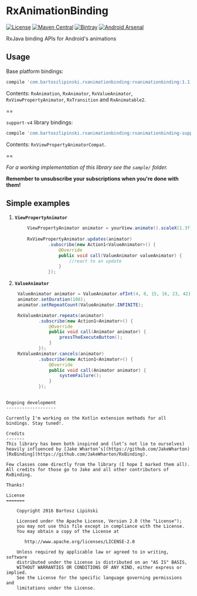 RxAnimationBinding
==================

[![License](https://img.shields.io/github/license/blipinsk/RxAnimationBinding.svg?style=flat)](https://www.apache.org/licenses/LICENSE-2.0)
[![Maven Central](https://img.shields.io/maven-central/v/com.bartoszlipinski.rxanimationbinding/rxanimationbinding.svg)](http://gradleplease.appspot.com/#rxanimationbinding)
[![Bintray](https://img.shields.io/bintray/v/blipinsk/maven/RxAnimationBinding.svg)](https://bintray.com/blipinsk/maven/RxAnimationBinding/_latestVersion)
[![Android Arsenal](https://img.shields.io/badge/Android%20Arsenal-RxAnimationBinding-brightgreen.svg?style=flat)](http://android-arsenal.com/details/1/3069)

RxJava binding APIs for Android's animations

Usage
-----

Base platform bindings:

```groovy
compile 'com.bartoszlipinski.rxanimationbinding:rxanimationbinding:1.1.0'
```

Contents: `RxAnimation`, `RxAnimator`, `RxValueAnimator`, `RxViewPropertyAnimator`, `RxTransition` and `RxAnimatable2`.

==

`support-v4` library bindings:

```groovy
compile 'com.bartoszlipinski.rxanimationbinding:rxanimationbinding-support-v4:1.1.0'
```

Contents: `RxViewPropertyAnimatorCompat`.

==

*For a working implementation of this library see the `sample/` folder.*

**Remember to unsubscribe your subscriptions when you're done with them!**
            
Simple examples
---------------

 1. **`ViewPropertyAnimator`**
```java
        ViewPropertyAnimator animator = yourView.animate().scaleX(1.3f);
        
        RxViewPropertyAnimator.updates(animator)
                .subscribe(new Action1<ValueAnimator>() {
                    @Override
                    public void call(ValueAnimator valueAnimator) {
                        //react to an update
                    }
                });  
```
 2. **`ValueAnimator`** 
       ```java
        ValueAnimator animator = ValueAnimator.ofInt(4, 8, 15, 16, 23, 42);
        animator.setDuration(108);
        animator.setRepeatCount(ValueAnimator.INFINITE);
    
        RxValueAnimator.repeats(animator)
                .subscribe(new Action1<Animator>() {
                    @Override
                    public void call(Animator animator) {
                        pressTheExecuteButton();
                    }
                });
        RxValueAnimator.cancels(animator)
                .subscribe(new Action1<Animator>() {
                    @Override
                    public void call(Animator animator) {
                        systemFailure();
                    }
                });
                
```
Ongoing development
-------------------
  
Currently I'm working on the Kotlin extension methods for all bindings. Stay tuned!.

Credits
-------
This library has been both inspired and (let’s not lie to ourselves) heavily influenced by [Jake Wharton’s](https://github.com/JakeWharton) [RxBinding](https://github.com/JakeWharton/RxBinding).

Few classes come directly from the library (I hope I marked them all). All credits for those go to Jake and all other contributors of RxBinding.

Thanks!

License
=======

    Copyright 2016 Bartosz Lipiński
    
    Licensed under the Apache License, Version 2.0 (the "License");
    you may not use this file except in compliance with the License.
    You may obtain a copy of the License at

       http://www.apache.org/licenses/LICENSE-2.0

    Unless required by applicable law or agreed to in writing, software
    distributed under the License is distributed on an "AS IS" BASIS,
    WITHOUT WARRANTIES OR CONDITIONS OF ANY KIND, either express or implied.
    See the License for the specific language governing permissions and
    limitations under the License.
